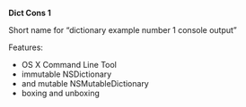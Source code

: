 **Dict Cons 1**

Short name for “dictionary example number 1 console output”

Features:
- OS X Command Line Tool
- immutable NSDictionary
- and mutable NSMutableDictionary
- boxing and unboxing
